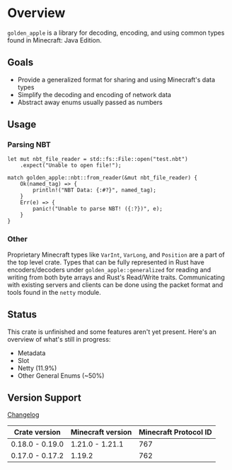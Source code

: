 # Overview

`golden_apple` is a library for decoding, encoding, and using common types found in Minecraft: Java Edition.

## Goals

- Provide a generalized format for sharing and using Minecraft's data types
- Simplify the decoding and encoding of network data
- Abstract away enums usually passed as numbers

## Usage

### Parsing NBT

```rust, no_run
let mut nbt_file_reader = std::fs::File::open("test.nbt")
    .expect("Unable to open file!");

match golden_apple::nbt::from_reader(&mut nbt_file_reader) {
    Ok(named_tag) => {
        println!("NBT Data: {:#?}", named_tag);
    }
    Err(e) => {
        panic!("Unable to parse NBT! ({:?})", e);
    }
}
```

### Other

Proprietary Minecraft types like `VarInt`, `VarLong`, and `Position` are a part of the top level crate.
Types that can be fully represented in Rust have encoders/decoders under `golden_apple::generalized` for reading and writing from both byte arrays and Rust's Read/Write traits.
Communicating with existing servers and clients can be done using the packet format and tools found in the `netty` module.
<!-- TODO: put more real examples here, PLEASE. -->

## Status

This crate is unfinished and some features aren't yet present. Here's an overview of what's still in progress:

- Metadata
- Slot
- Netty (11.9%)
- Other General Enums (~50%)

## Version Support

[Changelog](changelog.md)

|  Crate version  | Minecraft version | Minecraft Protocol ID |
| --------------- | ----------------- | --------------------- |
| 0.18.0 - 0.19.0 | 1.21.0 - 1.21.1   | 767                   |
| 0.17.0 - 0.17.2 | 1.19.2            | 762                   |
